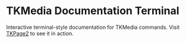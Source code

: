 # TKMedia Documentation Terminal

Interactive terminal-style documentation for TKMedia commands.
Visit [TKPage2](https://tiki7.github.io/TKPage2/) to see it in action.
